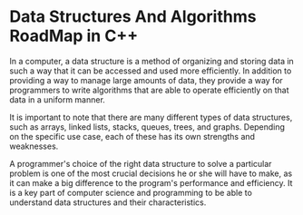 # Data Structures And Algorithms RoadMap in C++
In a computer, a data structure is a method of organizing and storing data in such a way that it can be accessed and used more efficiently. In addition to providing a way to manage large amounts of data, they provide a way for programmers to write algorithms that are able to operate efficiently on that data in a uniform manner.

It is important to note that there are many different types of data structures, such as arrays, linked lists, stacks, queues, trees, and graphs. Depending on the specific use case, each of these has its own strengths and weaknesses.

A programmer's choice of the right data structure to solve a particular problem is one of the most crucial decisions he or she will have to make, as it can make a big difference to the program's performance and efficiency. It is a key part of computer science and programming to be able to understand data structures and their characteristics.
